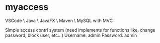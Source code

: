 # myaccess
VSCode \ Java \ JavaFX \ Maven \ MySQL with MVC

Simple access contrl system (need implements for functions like, change password, block user, etc...)
Username: admin
Password: admin
